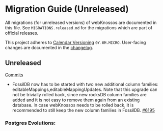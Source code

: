 # Migration Guide (Unreleased)
All migrations (for unreleased versions) of webKnossos are documented in this file.
See `MIGRATIONS.released.md` for the migrations which are part of official releases.

This project adheres to [Calendar Versioning](http://calver.org/) `0Y.0M.MICRO`.
User-facing changes are documented in the [changelog](CHANGELOG.released.md).

## Unreleased
[Commits](https://github.com/scalableminds/webknossos/compare/22.06.0...HEAD)

 - FossilDB now has to be started with two new additional column families: editableMappings,editableMappingUpdates. Note that this upgrade can not be trivially rolled back, since new rocksDB column families are added and it is not easy to remove them again from an existing database. In case webKnossos needs to be rolled back, it is recommended to still keep the new column families in FossilDB. [#6195](https://github.com/scalableminds/webknossos/pull/6195)

### Postgres Evolutions:
